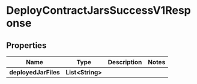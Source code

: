 

# DeployContractJarsSuccessV1Response


## Properties

| Name | Type | Description | Notes |
|------------ | ------------- | ------------- | -------------|
|**deployedJarFiles** | **List&lt;String&gt;** |  |  |



